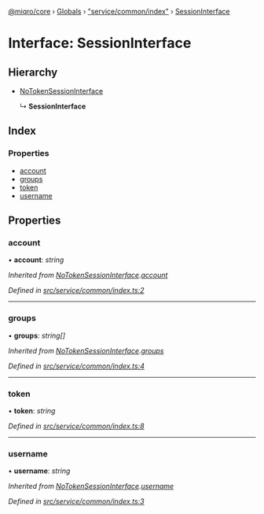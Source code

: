 [@miqro/core](../README.md) › [Globals](../globals.md) › ["service/common/index"](../modules/_service_common_index_.md) › [SessionInterface](_service_common_index_.sessioninterface.md)

# Interface: SessionInterface

## Hierarchy

* [NoTokenSessionInterface](_service_common_index_.notokensessioninterface.md)

  ↳ **SessionInterface**

## Index

### Properties

* [account](_service_common_index_.sessioninterface.md#account)
* [groups](_service_common_index_.sessioninterface.md#groups)
* [token](_service_common_index_.sessioninterface.md#token)
* [username](_service_common_index_.sessioninterface.md#username)

## Properties

###  account

• **account**: *string*

*Inherited from [NoTokenSessionInterface](_service_common_index_.notokensessioninterface.md).[account](_service_common_index_.notokensessioninterface.md#account)*

*Defined in [src/service/common/index.ts:2](https://github.com/claukers/miqro-core/blob/c1853a2/src/service/common/index.ts#L2)*

___

###  groups

• **groups**: *string[]*

*Inherited from [NoTokenSessionInterface](_service_common_index_.notokensessioninterface.md).[groups](_service_common_index_.notokensessioninterface.md#groups)*

*Defined in [src/service/common/index.ts:4](https://github.com/claukers/miqro-core/blob/c1853a2/src/service/common/index.ts#L4)*

___

###  token

• **token**: *string*

*Defined in [src/service/common/index.ts:8](https://github.com/claukers/miqro-core/blob/c1853a2/src/service/common/index.ts#L8)*

___

###  username

• **username**: *string*

*Inherited from [NoTokenSessionInterface](_service_common_index_.notokensessioninterface.md).[username](_service_common_index_.notokensessioninterface.md#username)*

*Defined in [src/service/common/index.ts:3](https://github.com/claukers/miqro-core/blob/c1853a2/src/service/common/index.ts#L3)*
